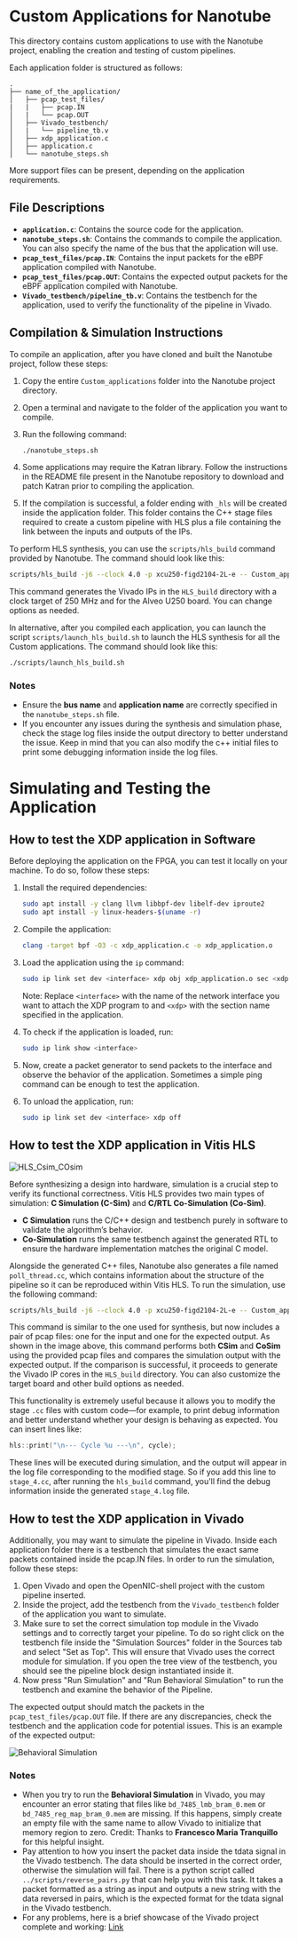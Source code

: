 # Custom Applications for Nanotube

This directory contains custom applications to use with the Nanotube project, enabling the creation and testing of custom pipelines.

Each application folder is structured as follows:

```
.
├── name_of_the_application/
│   ├── pcap_test_files/
|   |   ├── pcap.IN
│   |   └── pcap.OUT
│   ├── Vivado_testbench/
│   |   └── pipeline_tb.v
│   ├── xdp_application.c
│   ├── application.c
│   └── nanotube_steps.sh
```

More support files can be present, depending on the application requirements.

## File Descriptions

- **`application.c`**: Contains the source code for the application.
- **`nanotube_steps.sh`**: Contains the commands to compile the application. You can also specify the name of the bus that the application will use.
- **`pcap_test_files/pcap.IN`**: Contains the input packets for the eBPF application compiled with Nanotube.
- **`pcap_test_files/pcap.OUT`**: Contains the expected output packets for the eBPF application compiled with Nanotube.
- **`Vivado_testbench/pipeline_tb.v`**: Contains the testbench for the application, used to verify the functionality of the pipeline in Vivado.

## Compilation & Simulation Instructions

To compile an application, after you have cloned and built the Nanotube project, follow these steps:

1. Copy the entire `Custom_applications` folder into the Nanotube project directory.
2. Open a terminal and navigate to the folder of the application you want to compile.
3. Run the following command:

   ```bash
   ./nanotube_steps.sh
   ```

4. Some applications may require the Katran library. Follow the instructions in the README file present in the Nanotube repository to download and patch Katran prior to compiling the application.
5. If the compilation is successful, a folder ending with `_hls` will be created inside the application folder. This folder contains the C++ stage files required to create a custom pipeline with HLS plus a file containing the link between the inputs and outputs of the IPs.

To perform HLS synthesis, you can use the `scripts/hls_build` command provided by Nanotube. The command should look like this:

```bash
scripts/hls_build -j6 --clock 4.0 -p xcu250-figd2104-2L-e -- Custom_applications/xdp_drop_IPv4/xdp_application.O3.nt.req.lower.inline.platform.optreq.converge.pipeline.link_taps.inline_opt.hls/  HLS_build/xdp_drop_IPv4/
```

This command generates the Vivado IPs in the `HLS_build` directory with a clock target of 250 MHz and for the Alveo U250 board. You can change options as needed.

In alternative, after you compiled each application, you can launch the script `scripts/launch_hls_build.sh` to launch the HLS synthesis for all the Custom applications. The command should look like this:

```bash
./scripts/launch_hls_build.sh
```

### Notes

- Ensure the **bus name** and **application name** are correctly specified in the `nanotube_steps.sh` file.
- If you encounter any issues during the synthesis and simulation phase, check the stage log files inside the output directory to better understand the issue. Keep in mind that you can also modify the c++ initial files to print some debugging information inside the log files.

# Simulating and Testing the Application

## How to test the XDP application in Software

Before deploying the application on the FPGA, you can test it locally on your machine. To do so, follow these steps:

1. Install the required dependencies:

   ```bash
   sudo apt install -y clang llvm libbpf-dev libelf-dev iproute2
   sudo apt install -y linux-headers-$(uname -r)
   ```

2. Compile the application:

   ```bash
   clang -target bpf -O3 -c xdp_application.c -o xdp_application.o
   ```

3. Load the application using the `ip` command:

   ```bash
   sudo ip link set dev <interface> xdp obj xdp_application.o sec <xdp>
   ```

   Note: Replace `<interface>` with the name of the network interface you want to attach the XDP program to and `<xdp>` with the section name specified in the application.

4. To check if the application is loaded, run:

   ```bash
   sudo ip link show <interface>
   ```

5. Now, create a packet generator to send packets to the interface and observe the behavior of the application. Sometimes a simple ping command can be enough to test the application.

6. To unload the application, run:

   ```bash
   sudo ip link set dev <interface> xdp off
   ```

## How to test the XDP application in Vitis HLS

![HLS_Csim_COsim](../docs/HLS_Csim_COsim.jpg)

Before synthesizing a design into hardware, simulation is a crucial step to verify its functional correctness. Vitis HLS provides two main types of simulation: **C Simulation (C-Sim)** and **C/RTL Co-Simulation (Co-Sim)**.

- **C Simulation** runs the C/C++ design and testbench purely in software to validate the algorithm’s behavior.
- **Co-Simulation** runs the same testbench against the generated RTL to ensure the hardware implementation matches the original C model.

Alongside the generated C++ files, Nanotube also generates a file named `poll_thread.cc`, which contains information about the structure of the pipeline so it can be reproduced within Vitis HLS. To run the simulation, use the following command:

```bash
scripts/hls_build -j6 --clock 4.0 -p xcu250-figd2104-2L-e -- Custom_applications/xdp_drop_IPv4/xdp_drop_IPv4.ebpf2nt.mem2req.lower.inline.platform.ntattr.optreq.converge.pipeline.link_taps.inline_opt.hls/ HLS_build/xdp_drop_IPv4/ --pcap-in ../../../../../../Custom_applications/xdp_drop_IPv4/pcap_test_files/test_xdp_drop_IPv4.pcap.IN --pcap-exp ../../../../../../Custom_applications/xdp_drop_IPv4/pcap_test_files/test_xdp_drop_IPv4.pcap.OUT
```

This command is similar to the one used for synthesis, but now includes a pair of pcap files: one for the input and one for the expected output. As shown in the image above, this command performs both **CSim** and **CoSim** using the provided pcap files and compares the simulation output with the expected output. If the comparison is successful, it proceeds to generate the Vivado IP cores in the `HLS_build` directory. You can also customize the target board and other build options as needed.

This functionality is extremely useful because it allows you to modify the stage `.cc` files with custom code—for example, to print debug information and better understand whether your design is behaving as expected. You can insert lines like:

```cpp
hls::print("\n--- Cycle %u ---\n", cycle);
```

These lines will be executed during simulation, and the output will appear in the log file corresponding to the modified stage. So if you add this line to `stage_4.cc`, after running the `hls_build` command, you'll find the debug information inside the generated `stage_4.log` file.

## How to test the XDP application in Vivado

Additionally, you may want to simulate the pipeline in Vivado. Inside each application folder there is a testbench that simulates the exact same packets contained inside the pcap.IN files. In order to run the simulation, follow these steps:

1. Open Vivado and open the OpenNIC-shell project with the custom pipeline inserted.
2. Inside the project, add the testbench from the `Vivado_testbench` folder of the application you want to simulate.
3. Make sure to set the correct simulation top module in the Vivado settings and to correctly target your pipeline. To do so right click on the testbench file inside the "Simulation Sources" folder in the Sources tab and select "Set as Top". This will ensure that Vivado uses the correct module for simulation. If you open the tree view of the testbench, you should see the pipeline block design instantiated inside it.
4. Now press "Run Simulation" and "Run Behavioral Simulation" to run the testbench and examine the behavior of the Pipeline.

The expected output should match the packets in the `pcap_test_files/pcap.OUT` file. If there are any discrepancies, check the testbench and the application code for potential issues. This is an example of the expected output:

![Behavioral Simulation](../docs/Working_testbench.png)

### Notes

- When you try to run the **Behavioral Simulation** in Vivado, you may encounter an error stating that files like `bd_7485_lmb_bram_0.mem` or `bd_7485_reg_map_bram_0.mem` are missing. If this happens, simply create an empty file with the same name to allow Vivado to initialize that memory region to zero. Credit: Thanks to **Francesco Maria Tranquillo** for this helpful insight.
- Pay attention to how you insert the packet data inside the tdata signal in the Vivado testbench. The data should be inserted in the correct order, otherwise the simulation will fail. There is a python script called `../scripts/reverse_pairs.py` that can help you with this task. It takes a packet formatted as a string as input and outputs a new string with the data reversed in pairs, which is the expected format for the tdata signal in the Vivado testbench.
- For any problems, here is a brief showcase of the Vivado project complete and working: [Link](https://youtu.be/lFHE5LJilow)
